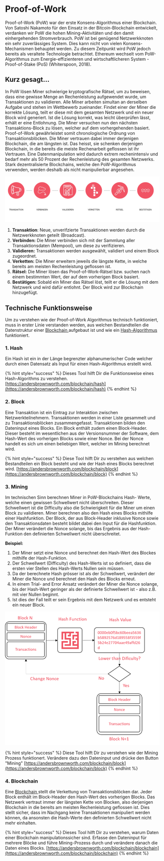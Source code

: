 # Proof-of-Work

Proof-of-Work \(PoW\) war der erste Konsens-Algorithmus einer Blockchain. Von Satoshi Nakamoto für den Einsatz in der Bitcoin-Blockchain entwickelt, verdanken wir PoW die hohen Mining-Aktivitäten und den damit einhergehenden Stromverbrauch. PoW ist bei genügend Netzwerkknoten ein sehr zuverlässiges System. Dies kann nicht von vielen Konsens-Mechanismen behauptet werden. Zu diesem Zeitpunkt wird PoW jedoch bereits als veraltete Technologie betrachtet. Ethereum wechselt vom PoW-Algorithmus zum Energie-effizienteren und wirtschaftlicheren System - Proof-of-Stake \(PoS\) \(Whiterspoon, 2018\).

## Kurz gesagt...

In PoW lösen Miner schwierige kryptografische Rätsel, um zu beweisen, dass eine gewisse Menge an Rechenleistung aufgewendet wurde, um Transaktionen zu validieren. Alle Miner arbeiten simultan an derselben Aufgabe und stehen im Wettbewerb zueinander. Findet einer der Miner die korrekte Lösung, teilt er diese mit dem gesamten Netzwerk und ein neuer Block wird generiert. Ist die Lösung korrekt, was leicht überprüfen lässt, erhält er eine Entlohnung. Die Miner versuchen nun den nächsten Transaktions-Block zu lösen, welcher auf dem vorhergehenden basiert. Proof-of-Work gewährleistet somit chronologische Ordnung von Transaktionsblöcken. Die Miner vertrauen dabei immer derjenigen Blockchain, die am längsten ist. Das heisst, sie schenken derjenigen Blockchain, in die bereits die meiste Rechenarbeit geflossen ist ihr Vertrauen. Eine Datenmanipulation wird dadurch extrem rechenintensiv und bedarf mehr als 50 Prozent der Rechenleistung des gesamten Netzwerks. Stark dezentralisierte Blockchains, welche den PoW-Algorithmus verwenden, werden deshalb als nicht manipulierbar angesehen.

![Proof-of-Work in 6 Schritten](../../.gitbook/assets/pow.PNG)

1. **Transaktion**: Neue, unverifzierte Transaktionen werden durch die Netzwerkknoten geteilt \(Broadcast\).
2. **Verbinden:** Die Miner verbinden sich mit der Sammlung aller Transaktionsdaten \(Mempool\), um diese zu verifizieren.
3. **Validieren:** Transaktionen werden ausgewählt, validiert und einem Block zugeordnet.
4. **Verketten:** Die Miner erweitern jeweils die längste Kette, in welche bereits am meisten Rechenleistung geflossen ist.
5. **Rätsel:** Die Miner lösen das Proof-of-Work-Rätsel bzw. suchen nach einem bestimmten Wert, der auf dem vorherigen Block basiert.
6. **Bestätigen:** Sobald ein Miner das Rätsel löst, teilt er die Lösung mit dem Netzwerk und wird dafür entlohnt. Der Block wird zur Blockchain hinzugefügt.

## Technische Funktionsweise

Um zu verstehen wie der Proof-of-Work Algorithmus technisch funktioniert, muss in erster Linie verstanden werden, aus welchen Bestandteilen die Datenstruktur einer [Blockchain ](https://lab.ledgerlabs.li/dlt/blockchain/definition)aufgebaut ist und wie ein [Hash-Algorithmus ](https://lab.ledgerlabs.li/grundlagen/kryptografie/hash-algorithmen)funktioniert. 

### 1. Hash

Ein Hash ist ein in der Länge begrenzter alphanumerischer Code welcher durch einen Datensatz als Input für einen Hash-Algorithmus erstellt wird. 

{% hint style="success" %}
Dieses Tool hilft Dir die Funktionsweise eines Hash-Algorithms zu verstehen. [https://andersbrownworth.com/blockchain/hash](https://andersbrownworth.com/blockchain/hash)
{% endhint %}

### 2. Block

Eine Transaktion ist ein Eintrag zur Interaktion zwischen Netzwerkteilnehmern. Transaktionen werden in einer Liste gesammelt und zu Transaktionsblöcken zusammengefasst. Transaktionen bilden den Dateninput eines Blocks. Ein Block enthält zudem einen Block-Header. Dieser besteht im wesentlichen aus der Versionsnummer der Software, dem Hash-Wert des vorherigen Blocks sowie einer Nonce. Bei der Nonce handelt es sich um einen beliebigen Wert, welcher im Mining berechnet wird.

{% hint style="success" %}
Diese Tool hilft Dir zu verstehen aus welchen Bestandteilen ein Block besteht und wie der Hash eines Blocks berechnet wird. [https://andersbrownworth.com/blockchain/block](https://andersbrownworth.com/blockchain/block)
{% endhint %}

### 3. Mining

Im technischen Sinn berechnen Miner in PoW-Blockchains Hash- Werte, welche einen gewissen Schwellwert nicht überschreiten. Dieser Schwellwert ist die Difficulty also die Schwierigkeit für die Miner um einen Block zu validieren. Miner berechnen also den Hash eines Blocks mithilfe einer Hashfunktion. Der Block, der aus Block-Header inklusive Nonce sowie den Transaktionsdaten besteht bildet dabei den Input für die Hashfunktion. Der Miner verändert die Nonce solange, bis das Ergebnis aus der Hash-Funktion den definierten Schwellwert nicht überschreitet.

**Beispiel:**

1. Der Miner setzt eine Nonce und berechnet den Hash-Wert des Blockes mithilfe der Hash-Funktion.
2. Der Schwellwert \(Difficulty\) des Hash-Werts ist so definiert, dass die ersten vier Stellen des Hash-Werts Nullen sein müssen. 
3. Da der berechnete Hash grösser ist als der Schwellwert, verändert der Miner die Nonce und berechnet den Hash des Blocks erneut. 
4. In einem Trial- and Error Ansatz verändert der Miner die Nonce solange, bis der Hash-Wert geringer als der definierte Schwellwert ist - also z.B. mit vier Nullen beginnt. 
5. Ist dies der Fall teilt er sein Ergebnis mit dem Netzwerk und es entsteht ein neuer Block.

![Technische Funktionsweise von Proof-of-Work](../../.gitbook/assets/pow_detail.png)

{% hint style="success" %}
Diese Tool hilft Dir zu verstehen wie der Mining Prozess funktionert. Verändere dazu den Dateninput und drücke den Button "Mining" [https://andersbrownworth.com/blockchain/block](https://andersbrownworth.com/blockchain/block)
{% endhint %}

### 4. Blockchain

Eine [Blockchain ](https://lab.ledgerlabs.li/dlt/blockchain/definition)stellt die Verkettung von Transaktionsblöcken dar. Jeder Block enthält im Block-Header den Hash-Wert des vorherigen Blocks. Das Netzwerk vertraut immer der längsten Kette von Blocken, also derjenigen Blockchain in die bereits am meisten Rechenleistung geflossen ist. Dies stellt sicher, dass im Nachgang keine Transaktionen manipuliert werden können, da ansonsten die Hash-Werte den definierten Schwellwert nicht mehr einhalten. 

{% hint style="success" %}
Dieses Tool hilft Dir zu verstehen, warum Daten einer Blockchain manipulationssicher sind. Erfasse den Dateninput für mehrere Blöcke und führe Mining-Prozess durch und verändere danach die Daten eines Blocks. [https://andersbrownworth.com/blockchain/blockchain](https://andersbrownworth.com/blockchain/blockchain)
{% endhint %}




